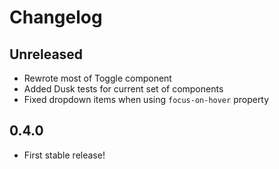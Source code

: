 # Changelog

## Unreleased

- Rewrote most of Toggle component
- Added Dusk tests for current set of components
- Fixed dropdown items when using `focus-on-hover` property

## 0.4.0

- First stable release!
